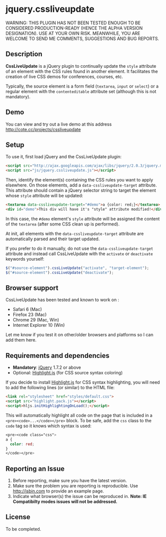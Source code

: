 jquery.cssliveupdate
====================

WARNING: THIS PLUGIN HAS NOT BEEN TESTED ENOUGH TO BE CONSIDERED PRODUCTION-READY (HENCE THE ALPHA VERSION DESIGNATION). USE AT YOUR OWN RISK. MEANWHILE, YOU ARE WELCOME TO SEND ME COMMENTS, SUGGESTIONS AND BUG REPORTS.

## Description

**CssLiveUpdate** is a jQuery plugin to continually update the `style` attribute of an element with the CSS rules found in another element. It facilitates the creation of live CSS demos for conferences, courses, etc.

Typically, the source element is a form field (`textarea`, `input` or `select`) or a regular element with the `contenteditable` attribute set (although this is not mandatory).

## Demo

You can view and try out a live demo at this address http://cote.cc/projects/cssliveupdate

## Setup

To use it, first load jQuery and the CssLiveUpdate plugin:

```html
<script src="http://ajax.googleapis.com/ajax/libs/jquery/2.0.3/jquery.min.js"></script>
<script src="js/jquery.cssliveupdate.js"></script>
```

Then, identify the element(s) containing the CSS rules you want to apply elsewhere. On those elements, add a `data-cssliveupdate-target` attribute. This attribute should contain a jQuery selector string to target the element whose `style` attribute will be updated:

```html
<textarea data-cssliveupdate-target="#demo">a {color: red;}</textarea>
<div id="demo">This div will have it's "style" attribute modified!</div>
```

In this case, the `#demo` element's `style` attribute will be assigned the content of the `textarea` (after some CSS clean up is performed).

At init, all elements with the `data-cssliveupdate-target` attribute are automatically parsed and their target updated. 

If you prefer to do it manually, do not use the `data-cssliveupdate-target` attribute and instead call CssLiveUpdate with the `activate` or `deactivate` keywords yourself:
```javascript
$("#source-element").cssLiveUpdate("activate", "target-element");
$("#source-element").cssLiveUpdate("deactivate");
```

## Browser support

CssLiveUpdate has been tested and known to work on : 

* Safari 6 (Mac)
* Firefox 23 (Mac)
* Chrome 29 (Mac, Win)
* Internet Explorer 10 (Win)

Let me know if you test it on other/older browsers and platforms so I can add them here.

## Requirements and dependencies

* **Mandatory**: [jQuery](http://jquery.com/) 1.7.2 or above
* Optional: [Highlight.js](http://softwaremaniacs.org/soft/highlight/en/) (for CSS source syntax coloring)

If you decide to install [Highlight.js](http://softwaremaniacs.org/soft/highlight/en/) for CSS syntax highlighting, you will need to add the following lines (or similar) to the HTML file:

```html
<link rel="stylesheet" href="styles/default.css">
<script src="highlight.pack.js"></script>
<script>hljs.initHighlightingOnLoad();</script>
```

This will automatically highlight all code on the page that is included in a  `<pre><code>...</code></pre>` block. To be safe, add the `css` class to the `code` tag so it knows which syntax is used:

```css
<pre><code class="css">
a { 
  color: red; 
}
</code></pre>
```

## Reporting an Issue

1. Before reporting, make sure you have the latest version.
2. Make sure the problem you are reporting is reproducible. Use http://jsbin.com to provide an example page.
3. Indicate what browser(s) the issue can be reproduced in. **Note: IE Compatibilty modes issues will not be addressed.**

## License

To be completed.
